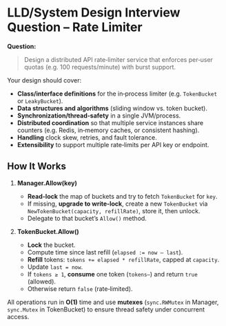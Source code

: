 # LLD/System Design Interview Question – Rate Limiter

**Question:**

> Design a distributed API rate‑limiter service that enforces per‑user quotas (e.g. 100 requests/minute) with burst support.

Your design should cover:

- **Class/interface definitions** for the in‑process limiter (e.g. `TokenBucket` or `LeakyBucket`).
- **Data structures and algorithms** (sliding window vs. token bucket).
- **Synchronization/thread‑safety** in a single JVM/process.
- **Distributed coordination** so that multiple service instances share counters (e.g. Redis, in‑memory caches, or consistent hashing).
- **Handling** clock skew, retries, and fault tolerance.
- **Extensibility** to support multiple rate‑limits per API key or endpoint.


## How It Works

1. **Manager.Allow(key)**  
   - **Read-lock** the map of buckets and try to fetch `TokenBucket` for `key`.  
   - If missing, **upgrade to write‑lock**, create a new `TokenBucket` via `NewTokenBucket(capacity, refillRate)`, store it, then unlock.  
   - Delegate to that bucket’s `Allow()` method.

2. **TokenBucket.Allow()**  
   - **Lock** the bucket.  
   - Compute time since last refill (`elapsed := now – last`).  
   - **Refill** tokens: `tokens += elapsed * refillRate`, capped at `capacity`.  
   - Update `last = now`.  
   - If `tokens ≥ 1`, **consume** one token (`tokens–`) and return `true` (allowed).  
   - Otherwise return `false` (rate‑limited).  

All operations run in **O(1)** time and use **mutexes** (`sync.RWMutex` in Manager, `sync.Mutex` in TokenBucket) to ensure thread safety under concurrent access.

